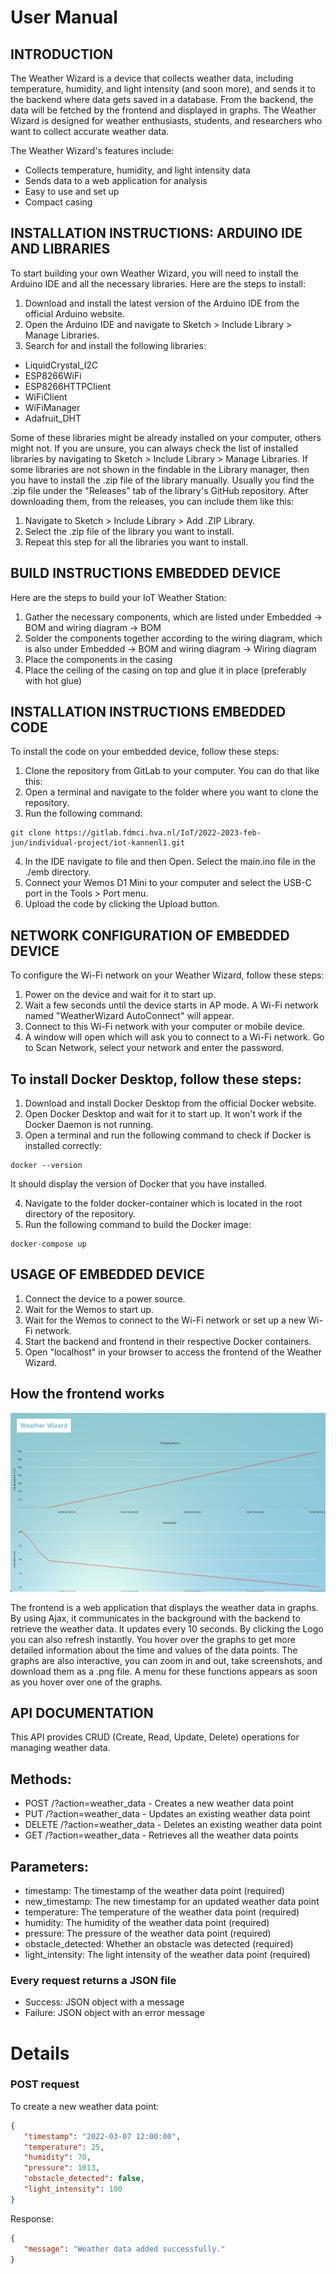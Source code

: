 # User Manual




## INTRODUCTION
The Weather Wizard is a device that collects weather data, including temperature, humidity, and light intensity (and soon more), and sends it to the backend where data gets saved in a database. From the backend, the data will be fetched
by the frontend and displayed in graphs. The Weather Wizard is designed for weather enthusiasts, students, and researchers who want to collect accurate weather data.




The Weather Wizard's features include:

- Collects temperature, humidity, and light intensity data
- Sends data to a web application for analysis
- Easy to use and set up
- Compact casing




## INSTALLATION INSTRUCTIONS: ARDUINO IDE AND LIBRARIES

To start building your own Weather Wizard, you will need to install the Arduino IDE and all the necessary libraries. Here are the steps to install:


1. Download and install the latest version of the Arduino IDE from the official Arduino website.
2. Open the Arduino IDE and navigate to Sketch > Include Library > Manage Libraries.
3. Search for and install the following libraries:
- LiquidCrystal_I2C
- ESP8266WiFi
- ESP8266HTTPClient
- WiFiClient
- WiFiManager
- Adafruit_DHT




Some of these libraries might be already installed on your computer, others might not.
If you are unsure, you can always check the list of installed libraries by navigating
to Sketch > Include Library > Manage Libraries. If some libraries are not shown
in the findable in the Library manager, then you have to install the .zip file of the library manually.
Usually you find the .zip file under the "Releases" tab of the library's GitHub repository. After downloading them,
from the releases, you can include them like this:




1. Navigate to Sketch > Include Library > Add .ZIP Library.
2. Select the .zip file of the library you want to install.
3. Repeat this step for all the libraries you want to install.




## BUILD INSTRUCTIONS EMBEDDED DEVICE




Here are the steps to build your IoT Weather Station:




1. Gather the necessary components, which are listed under Embedded → BOM and wiring diagram -> BOM
2. Solder the components together according to the wiring diagram, which is also under Embedded → BOM and wiring diagram -> Wiring diagram
3. Place the components in the casing
4. Place the ceiling of the casing on top and glue it in place (preferably with hot glue)




## INSTALLATION INSTRUCTIONS EMBEDDED CODE




To install the code on your embedded device, follow these steps:




1. Clone the repository from GitLab to your computer. You can do that like this:
2. Open a terminal and navigate to the folder where you want to clone the repository.
3. Run the following command:




```
git clone https://gitlab.fdmci.hva.nl/IoT/2022-2023-feb-jun/individual-project/iot-kannenl1.git
```




4. In the IDE navigate to file and then Open. Select the main.ino file in the ./emb directory.
5. Connect your Wemos D1 Mini to your computer and select the USB-C port in the Tools > Port menu.
5. Upload the code by clicking the Upload button.




## NETWORK CONFIGURATION OF EMBEDDED DEVICE




To configure the Wi-Fi network on your Weather Wizard, follow these steps:




1. Power on the device and wait for it to start up.
2. Wait a few seconds until the device starts in AP mode. A Wi-Fi network named "WeatherWizard AutoConnect" will appear.
3. Connect to this Wi-Fi network with your computer or mobile device.
4. A window will open which will ask you to connect to a Wi-Fi network. Go to Scan Network, select your network and enter the password.












## To install Docker Desktop, follow these steps:




1. Download and install Docker Desktop from the official Docker website.
2. Open Docker Desktop and wait for it to start up. It won't work if the Docker Daemon is not running.
3. Open a terminal and run the following command to check if Docker is installed correctly:




```
docker --version
```
It should display the version of Docker that you have installed.




4. Navigate to the folder docker-container which is located in the root directory of the repository.
5. Run the following command to build the Docker image:




```
docker-compose up
```




## USAGE OF EMBEDDED DEVICE




1. Connect the device to a power source.
2. Wait for the Wemos to start up.
3. Wait for the Wemos to connect to the Wi-Fi network or set up a new Wi-Fi network.
4. Start the backend and frontend in their respective Docker containers.
5. Open "localhost" in your browser to access the frontend of the Weather Wizard.




## How the frontend works


![image](./images/page.png)


The frontend is a web application that displays the weather data in graphs. By using Ajax, it communicates in the background with the
backend to retrieve the weather data. It updates every 10 seconds. By clicking the Logo you can also refresh instantly. You hover over the graphs to get more detailed information about the time and
values of the data points. The graphs are also interactive, you can zoom in and out, take screenshots, and download them as a .png file.
A menu for these functions appears as soon as you hover over one of the graphs.


## API DOCUMENTATION




This API provides CRUD (Create, Read, Update, Delete) operations for managing weather data.




## Methods:


- POST /?action=weather_data - Creates a new weather data point
- PUT /?action=weather_data - Updates an existing weather data point
- DELETE /?action=weather_data - Deletes an existing weather data point
- GET /?action=weather_data - Retrieves all the weather data points


## Parameters:


- timestamp: The timestamp of the weather data point (required)
- new_timestamp: The new timestamp for an updated weather data point
- temperature: The temperature of the weather data point (required)
- humidity: The humidity of the weather data point (required)
- pressure: The pressure of the weather data point (required)
- obstacle_detected: Whether an obstacle was detected (required)
- light_intensity: The light intensity of the weather data point (required)


### __Every request returns a JSON file__
- Success: JSON object with a message
- Failure: JSON object with an error message




# Details








### POST request


To create a new weather data point:




```json
{
   "timestamp": "2022-03-07 12:00:00",
   "temperature": 25,
   "humidity": 70,
   "pressure": 1013,
   "obstacle_detected": false,
   "light_intensity": 100
}
```


Response:
```json
{
   "message": "Weather data added successfully."
}
```













